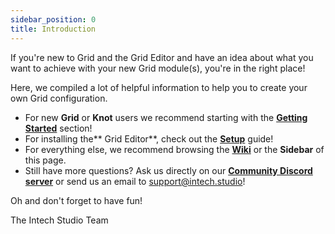 ```yaml
---
sidebar_position: 0
title: Introduction
---
```



If you're new to Grid and the Grid Editor and have an idea about what you want to achieve with your new Grid module(s), you're in the right place!

Here, we compiled a lot of helpful information to help you to create your own Grid configuration.

- For new **Grid** or **Knot** users we recommend starting with the [**Getting Started**](/category/getting-started) section!
- For installing the** Grid Editor**, check out the [**Setup**](/category/grid-installing-editor) guide!
- For everything else, we recommend browsing the [**Wiki**](/wiki/introduction) or the **Sidebar** of this page.
- Still have more questions? Ask us directly on our [**Community Discord server**](https://links.intech.studio/discord) or send us an email to support@intech.studio!


Oh and don't forget to have fun!

The Intech Studio Team
